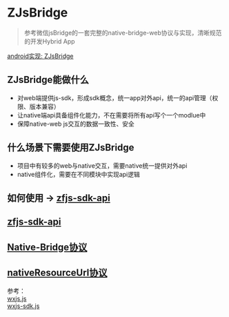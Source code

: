 ZJsBridge
===
> 参考微信jsBridge的一套完整的native-bridge-web协议与实现，清晰规范的开发Hybrid App

[android实现: ZJsBridge](https://github.com/hcanyz/ZJsBridge)

## ZJsBridge能做什么
- 对web端提供js-sdk，形成sdk概念，统一app对外api，统一的api管理（权限、版本兼容）
- 让native端api具备组件化能力，不在需要将所有api写个一个modlue中
- 保障native-web js交互的数据一致性、安全

## 什么场景下需要使用ZJsBridge
- 项目中有较多的web与native交互，需要native统一提供对外api
- native组件化，需要在不同模块中实现api逻辑

## 如何使用 -> [zfjs-sdk-api](./readme-jssdk-api.md#jssdk使用步骤)

## [zfjs-sdk-api](./readme-jssdk-api.md#zfjs-sdk说明文档)

## [Native-Bridge协议](./readme-protocol.md#协议)

## [nativeResourceUrl协议](./readme-nativeResourceUrl.md#协议)

参考：   
[wxjs.js](./reference/wxjs.js)   
[wxjs-sdk.js](./reference/wxjs-sdk.js)
